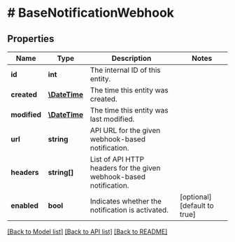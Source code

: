 # # BaseNotificationWebhook

## Properties

Name | Type | Description | Notes
------------ | ------------- | ------------- | -------------
**id** | **int** | The internal ID of this entity. | 
**created** | [**\DateTime**](\DateTime.md) | The time this entity was created. | 
**modified** | [**\DateTime**](\DateTime.md) | The time this entity was last modified. | 
**url** | **string** | API URL for the given webhook-based notification. | 
**headers** | **string[]** | List of API HTTP headers for the given webhook-based notification. | 
**enabled** | **bool** | Indicates whether the notification is activated. | [optional] [default to true]

[[Back to Model list]](../../README.md#documentation-for-models) [[Back to API list]](../../README.md#documentation-for-api-endpoints) [[Back to README]](../../README.md)


